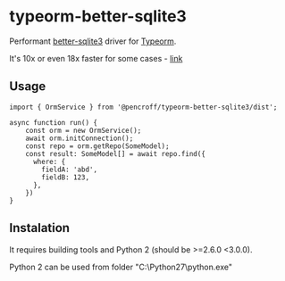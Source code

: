# typeorm-better-sqlite3

Performant [better-sqlite3](https://github.com/JoshuaWise/better-sqlite3) driver for [Typeorm](https://typeorm.io/#/).

It's 10x or even 18x faster for some cases - [link](https://github.com/JoshuaWise/better-sqlite3#how-other-libraries-compare)

## Usage

```
import { OrmService } from '@pencroff/typeorm-better-sqlite3/dist';

async function run() {
    const orm = new OrmService();
    await orm.initConnection();
    const repo = orm.getRepo(SomeModel);
    const result: SomeModel[] = await repo.find({
      where: {
        fieldA: 'abd',
        fieldB: 123,
      },
    })
}

```

## Instalation

It requires building tools and Python 2 (should be >=2.6.0 <3.0.0).

Python 2 can be used from folder "C:\Python27\python.exe"

